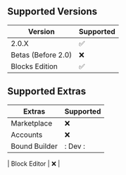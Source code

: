 ## Supported Versions

| Version | Supported          |
| ------- | ------------------ |
|  2.0.X | :white_check_mark: |
| Betas (Before 2.0)  | :x:                |
| Blocks Edition  | :white_check_mark: |

## Supported Extras

| Extras | Supported          |
| ------- | ------------------ |
|  Marketplace | :x: |
| Accounts  | :x:                |
| Bound Builder  | : Dev : |

| Block Editor | :x: |




